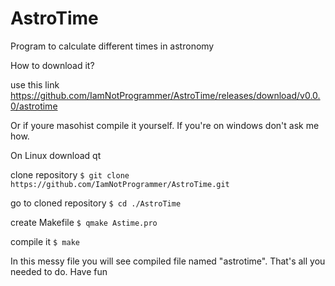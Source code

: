 # AstroTime
Program to calculate different times in astronomy

How to download it?

use this link
https://github.com/IamNotProgrammer/AstroTime/releases/download/v0.0.0/astrotime

Or if youre masohist compile it yourself. If you're on windows don't ask me how.

On Linux
download qt

clone repository
`$ git clone https://github.com/IamNotProgrammer/AstroTime.git`

go to cloned repository
`$ cd ./AstroTime`

create Makefile
`$ qmake Astime.pro`

compile it
`$ make`

In this messy file you will see compiled file named "astrotime". That's all you needed to do. Have fun

